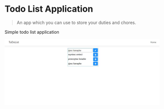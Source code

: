 # Todo List Application
> An app which you can use to store your duties and chores. 

Simple todo list application

![](screenshot.JPG)


